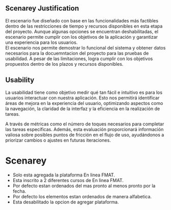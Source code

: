 ## Scenarey Justification

El escenario fue diseñado con base en las funcionalidades más factibles dentro de las restricciones de tiempo y recursos disponibles en esta etapa del proyecto. Aunque algunas opciones se encuentran deshabilitadas, el escenario permite cumplir con los objetivos de la aplicación y garantizar una experiencia para los usuarios.  
El escenario nos permite demostrar lo funcional del sistema y obtener datos necesarios para la docuemntacion del proyecto
para las pruebas de usabilidad. A pesar de las limitaciones, logra cumplir con los objetivos propuestos dentro de los plazos y recursos disponibles.

## Usability

La usabilidad tiene como objetivo medir qué tan fácil e intuitivo es para los usuarios interactuar con nuestra aplicación. Esto nos permitirá identificar áreas de mejora en la experiencia del usuario, optimizando aspectos como la navegación, la claridad de la interfaz y la eficiencia en la realización de tareas.  

A través de métricas como el número de toques necesarios para completar las tareas específicas. Además, esta evaluación proporcionará información valiosa sobre posibles puntos de fricción en el flujo de uso, ayudándonos a priorizar cambios o ajustes en futuras iteraciones.  

# Scenarey   
- Solo esta agregada la plataforma En linea FMAT.
- Esta inscrito a 2 diferentes cursos de En linea FMAT.  
- Por defecto estan ordenados del mas pronto al menos pronto por la fecha.   
- Por defecto los elementos estan ordenados de manera alfabetica.  
- Esta desabilitado la opcion de agregar plataforma.